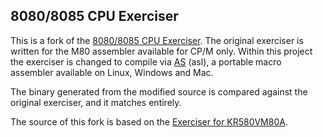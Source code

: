 8080/8085 CPU Exerciser
-----------------------

This is a fork of the [8080/8085 CPU Exerciser][]. The original exerciser
is written for the M80 assembler available for CP/M only. Within this project
the exerciser is changed to compile via [AS][] (asl), a portable macro 
assembler available on Linux, Windows and Mac.

The binary generated from the modified source is compared against the original
exerciser, and it matches entirely.

[8080/8085 CPU Exerciser]: http://www.idb.me.uk/sunhillow/8080.html

[AS]: https://github.com/begoon/asl

The source of this fork is based on the [Exerciser for KR580VM80A][].

[Exerciser for KR580VM80A]: http://www.idb.me.uk/sunhillow/files/8080EX1.MAC

